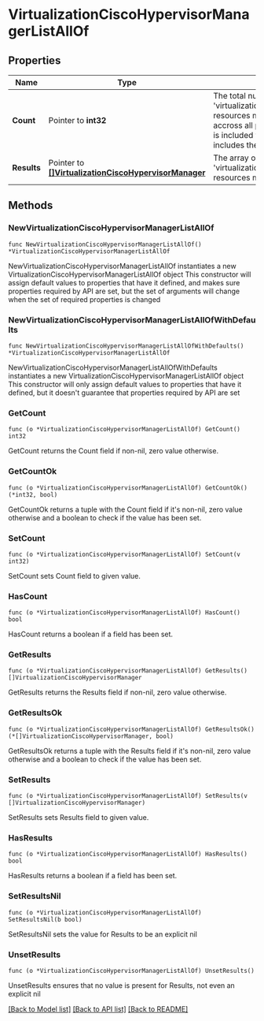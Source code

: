 # VirtualizationCiscoHypervisorManagerListAllOf

## Properties

Name | Type | Description | Notes
------------ | ------------- | ------------- | -------------
**Count** | Pointer to **int32** | The total number of &#39;virtualization.CiscoHypervisorManager&#39; resources matching the request, accross all pages. The &#39;Count&#39; attribute is included when the HTTP GET request includes the &#39;$inlinecount&#39; parameter. | [optional] 
**Results** | Pointer to [**[]VirtualizationCiscoHypervisorManager**](VirtualizationCiscoHypervisorManager.md) | The array of &#39;virtualization.CiscoHypervisorManager&#39; resources matching the request. | [optional] 

## Methods

### NewVirtualizationCiscoHypervisorManagerListAllOf

`func NewVirtualizationCiscoHypervisorManagerListAllOf() *VirtualizationCiscoHypervisorManagerListAllOf`

NewVirtualizationCiscoHypervisorManagerListAllOf instantiates a new VirtualizationCiscoHypervisorManagerListAllOf object
This constructor will assign default values to properties that have it defined,
and makes sure properties required by API are set, but the set of arguments
will change when the set of required properties is changed

### NewVirtualizationCiscoHypervisorManagerListAllOfWithDefaults

`func NewVirtualizationCiscoHypervisorManagerListAllOfWithDefaults() *VirtualizationCiscoHypervisorManagerListAllOf`

NewVirtualizationCiscoHypervisorManagerListAllOfWithDefaults instantiates a new VirtualizationCiscoHypervisorManagerListAllOf object
This constructor will only assign default values to properties that have it defined,
but it doesn't guarantee that properties required by API are set

### GetCount

`func (o *VirtualizationCiscoHypervisorManagerListAllOf) GetCount() int32`

GetCount returns the Count field if non-nil, zero value otherwise.

### GetCountOk

`func (o *VirtualizationCiscoHypervisorManagerListAllOf) GetCountOk() (*int32, bool)`

GetCountOk returns a tuple with the Count field if it's non-nil, zero value otherwise
and a boolean to check if the value has been set.

### SetCount

`func (o *VirtualizationCiscoHypervisorManagerListAllOf) SetCount(v int32)`

SetCount sets Count field to given value.

### HasCount

`func (o *VirtualizationCiscoHypervisorManagerListAllOf) HasCount() bool`

HasCount returns a boolean if a field has been set.

### GetResults

`func (o *VirtualizationCiscoHypervisorManagerListAllOf) GetResults() []VirtualizationCiscoHypervisorManager`

GetResults returns the Results field if non-nil, zero value otherwise.

### GetResultsOk

`func (o *VirtualizationCiscoHypervisorManagerListAllOf) GetResultsOk() (*[]VirtualizationCiscoHypervisorManager, bool)`

GetResultsOk returns a tuple with the Results field if it's non-nil, zero value otherwise
and a boolean to check if the value has been set.

### SetResults

`func (o *VirtualizationCiscoHypervisorManagerListAllOf) SetResults(v []VirtualizationCiscoHypervisorManager)`

SetResults sets Results field to given value.

### HasResults

`func (o *VirtualizationCiscoHypervisorManagerListAllOf) HasResults() bool`

HasResults returns a boolean if a field has been set.

### SetResultsNil

`func (o *VirtualizationCiscoHypervisorManagerListAllOf) SetResultsNil(b bool)`

 SetResultsNil sets the value for Results to be an explicit nil

### UnsetResults
`func (o *VirtualizationCiscoHypervisorManagerListAllOf) UnsetResults()`

UnsetResults ensures that no value is present for Results, not even an explicit nil

[[Back to Model list]](../README.md#documentation-for-models) [[Back to API list]](../README.md#documentation-for-api-endpoints) [[Back to README]](../README.md)



